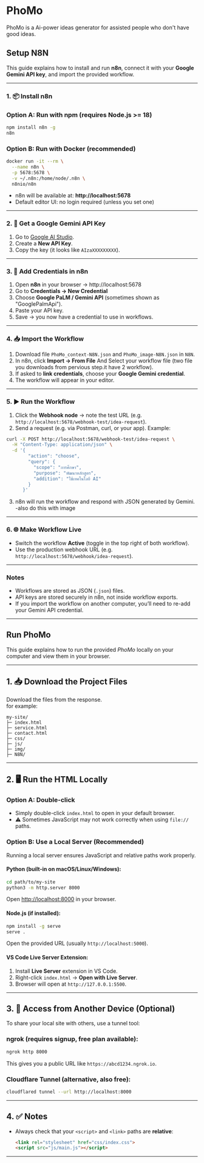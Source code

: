 # PhoMo
PhoMo is a Ai-power ideas  generator for assisted people who don't have good ideas.

## Setup N8N
This guide explains how to install and run **n8n**, connect it with your **Google Gemini API key**, and import the provided workflow.

---

### 1. 📦 Install n8n

### Option A: Run with npm (requires Node.js >= 18)
```bash
npm install n8n -g
n8n
```

### Option B: Run with Docker (recommended)
```bash
docker run -it --rm \
  --name n8n \
  -p 5678:5678 \
  -v ~/.n8n:/home/node/.n8n \
  n8nio/n8n
```

- n8n will be available at: **http://localhost:5678**
- Default editor UI: no login required (unless you set one)

---

### 2. 🔑 Get a Google Gemini API Key

1. Go to [Google AI Studio](https://aistudio.google.com/).  
2. Create a **New API Key**.  
3. Copy the key (it looks like `AIzaXXXXXXXXX`).

---

### 3. 🔐 Add Credentials in n8n

1. Open **n8n** in your browser → http://localhost:5678  
2. Go to **Credentials → New Credential**  
3. Choose **Google PaLM / Gemini API** (sometimes shown as "GooglePalmApi").  
4. Paste your API key.  
5. Save → you now have a credential to use in workflows.

---

### 4. 📥 Import the Workflow

1. Download file `PhoMo_context-N8N.json` and `PhoMo_image-N8N.json` in `N8N`.
2. In n8n, click **Import → From File** And Select your workflow file (two file you downloads from pervious step.it have 2 workflow).  
3. If asked to **link credentials**, choose your **Google Gemini credential**.  
4. The workflow will appear in your editor.

---

### 5. ▶️ Run the Workflow

1. Click the **Webhook node** → note the test URL (e.g. `http://localhost:5678/webhook-test/idea-request`).  
2. Send a request (e.g. via Postman, curl, or your app). Example:

```bash
curl -X POST http://localhost:5678/webhook-test/idea-request \
  -H "Content-Type: application/json" \
  -d '{
        "action": "choose",
        "query": {
          "scope": "การศึกษา",
          "purpose": "พัฒนาหลักสูตร",
          "addition": "ใช้เทคโนโลยี AI"
        }
      }'
```

3. n8n will run the workflow and respond with JSON generated by Gemini.
-also do this with image 
---

### 6. 🌐 Make Workflow Live

- Switch the workflow **Active** (toggle in the top right of both workflow).  
- Use the production webhook URL (e.g. `http://localhost:5678/webhook/idea-request`).  

---

### Notes

- Workflows are stored as JSON (`.json`) files.  
- API keys are stored securely in n8n, not inside workflow exports.  
- If you import the workflow on another computer, you’ll need to re-add your Gemini API credential.  

---

## Run PhoMo
This guide explains how to run the provided *PhoMo* locally on your computer and view them in your browser.

---

## 1. 📥 Download the Project Files

Download the files from the response.  
for example:

```
my-site/
├─ index.html
├─ service.html
├─ contact.html
├─ css/
├─ js/
├─ img/
├─ N8N/
```

---

## 2. 🖥️ Run the HTML Locally

### Option A: Double-click
- Simply double-click `index.html` to open in your default browser.  
- ⚠️ Sometimes JavaScript may not work correctly when using `file://` paths.

### Option B: Use a Local Server (Recommended)
Running a local server ensures JavaScript and relative paths work properly.

#### Python (built-in on macOS/Linux/Windows):
```bash
cd path/to/my-site
python3 -m http.server 8000
```
Open [http://localhost:8000](http://localhost:8000) in your browser.

#### Node.js (if installed):
```bash
npm install -g serve
serve .
```
Open the provided URL (usually `http://localhost:5000`).

#### VS Code Live Server Extension:
1. Install **Live Server** extension in VS Code.  
2. Right-click `index.html` → **Open with Live Server**.  
3. Browser will open at `http://127.0.0.1:5500`.

---

## 3. 📱 Access from Another Device (Optional)

To share your local site with others, use a tunnel tool:

### ngrok (requires signup, free plan available):
```bash
ngrok http 8000
```
This gives you a public URL like `https://abcd1234.ngrok.io`.

### Cloudflare Tunnel (alternative, also free):
```bash
cloudflared tunnel --url http://localhost:8000
```

---

## 4. ✅ Notes
- Always check that your `<script>` and `<link>` paths are **relative**:
  ```html
  <link rel="stylesheet" href="css/index.css">
  <script src="js/main.js"></script>
  ```  
---
